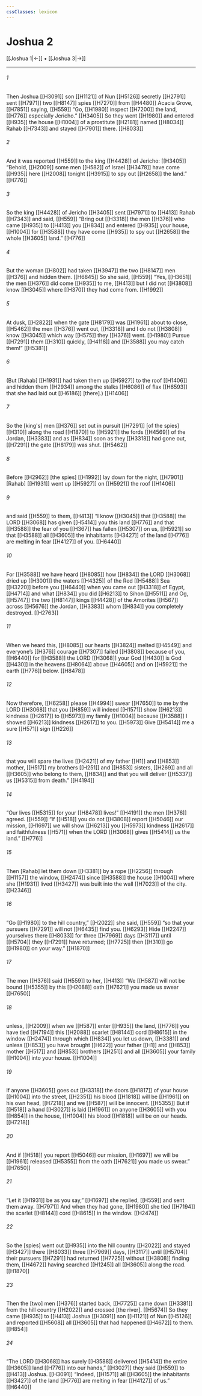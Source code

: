 ```yaml
---
cssClasses: lexicon
---
```


# Joshua 2

[[Joshua 1|←]] • [[Joshua 3|→]]

---

###### 1
Then Joshua [[H3091]] son [[H1121]] of Nun [[H5126]] secretly [[H2791]] sent [[H7971]] two [[H8147]] spies [[H7270]] from [[H4480]] Acacia Grove, [[H7851]] saying, [[H559]] “Go, [[H1980]] inspect [[H7200]] the land, [[H776]] especially Jericho.” [[H3405]] So they went [[H1980]] and entered [[H935]] the house [[H1004]] of a prostitute [[H2181]] named [[H8034]] Rahab [[H7343]] and stayed [[H7901]] there. [[H8033]]

###### 2
And it was reported [[H559]] to the king [[H4428]] of Jericho: [[H3405]] “Behold, [[H2009]] some men [[H582]] of Israel [[H3478]] have come [[H935]] here [[H2008]] tonight [[H3915]] to spy out [[H2658]] the land.” [[H776]]

###### 3
So the king [[H4428]] of Jericho [[H3405]] sent [[H7971]] to [[H413]] Rahab [[H7343]] and said, [[H559]] “Bring out [[H3318]] the men [[H376]] who came [[H935]] to [[H413]] you [[H834]] and entered [[H935]] your house, [[H1004]] for [[H3588]] they have come [[H935]] to spy out [[H2658]] the whole [[H3605]] land.” [[H776]]

###### 4
But the woman [[H802]] had taken [[H3947]] the two [[H8147]] men [[H376]] and hidden them. [[H6845]] So she said, [[H559]] “Yes, [[H3651]] the men [[H376]] did come [[H935]] to me, [[H413]] but I did not [[H3808]] know [[H3045]] where [[H370]] they had come from. [[H1992]]

###### 5
At dusk, [[H2822]] when the gate [[H8179]] was [[H1961]] about to close, [[H5462]] the men [[H376]] went out, [[H3318]] and I do not [[H3808]] know [[H3045]] which way [[H575]] they [[H376]] went. [[H1980]] Pursue [[H7291]] them [[H310]] quickly, [[H4118]] and [[H3588]] you may catch them!” [[H5381]]

###### 6
(But [Rahab] [[H1931]] had taken them up [[H5927]] to the roof [[H1406]] and hidden them [[H2934]] among the stalks [[H6086]] of flax [[H6593]] that she had laid out [[H6186]] [there].) [[H1406]]

###### 7
So the [king's] men [[H376]] set out in pursuit [[H7291]] [of the spies] [[H310]] along the road [[H1870]] to [[H5921]] the fords [[H4569]] of the Jordan, [[H3383]] and as [[H834]] soon as they [[H3318]] had gone out, [[H7291]] the gate [[H8179]] was shut. [[H5462]]

###### 8
Before [[H2962]] [the spies] [[H1992]] lay down for the night, [[H7901]] [Rahab] [[H1931]] went up [[H5927]] on [[H5921]] the roof [[H1406]]

###### 9
and said [[H559]] to them, [[H413]] “I know [[H3045]] that [[H3588]] the LORD [[H3068]] has given [[H5414]] you this land [[H776]] and that [[H3588]] the fear of you [[H367]] has fallen [[H5307]] on us, [[H5921]] so that [[H3588]] all [[H3605]] the inhabitants [[H3427]] of the land [[H776]] are melting in fear [[H4127]] of you. [[H6440]]

###### 10
For [[H3588]] we have heard [[H8085]] how [[H834]] the LORD [[H3068]] dried up [[H3001]] the waters [[H4325]] of the Red [[H5488]] Sea [[H3220]] before you [[H6440]] when you came out [[H3318]] of Egypt, [[H4714]] and what [[H834]] you did [[H6213]] to Sihon [[H5511]] and Og, [[H5747]] the two [[H8147]] kings [[H4428]] of the Amorites [[H567]] across [[H5676]] the Jordan, [[H3383]] whom [[H834]] you completely destroyed. [[H2763]]

###### 11
When we heard this, [[H8085]] our hearts [[H3824]] melted [[H4549]] and everyone’s [[H376]] courage [[H7307]] failed [[H3808]] because of you, [[H6440]] for [[H3588]] the LORD [[H3068]] your God [[H430]] is God [[H430]] in the heavens [[H8064]] above [[H4605]] and on [[H5921]] the earth [[H776]] below. [[H8478]]

###### 12
Now therefore, [[H6258]] please [[H4994]] swear [[H7650]] to me  by the LORD [[H3068]] that you [[H859]] will indeed [[H1571]] show [[H6213]] kindness [[H2617]] to [[H5973]] my family [[H1004]] because [[H3588]] I showed [[H6213]] kindness [[H2617]] to you. [[H5973]] Give [[H5414]] me a sure [[H571]] sign [[H226]]

###### 13
that you will spare the lives [[H2421]] of my father [[H1]] and [[H853]] mother, [[H517]] my brothers [[H251]] and [[H853]] sisters, [[H269]] and all [[H3605]] who belong to them, [[H834]] and that you will deliver [[H5337]] us [[H5315]] from death.” [[H4194]]

###### 14
“Our lives [[H5315]] for your [[H8478]] lives!” [[H4191]] the men [[H376]] agreed. [[H559]] “If [[H518]] you do not [[H3808]] report [[H5046]] our mission, [[H1697]] we will show [[H6213]] you [[H5973]] kindness [[H2617]] and faithfulness [[H571]] when the LORD [[H3068]] gives [[H5414]] us  the land.” [[H776]]

###### 15
Then [Rahab] let them down [[H3381]] by a rope [[H2256]] through [[H1157]] the window, [[H2474]] since [[H3588]] the house [[H1004]] where she [[H1931]] lived [[H3427]] was built into the wall [[H7023]] of the city. [[H2346]]

###### 16
“Go [[H1980]] to the hill country,” [[H2022]] she said, [[H559]] “so that your pursuers [[H7291]] will not [[H6435]] find you. [[H6293]] Hide [[H2247]] yourselves there [[H8033]] for three [[H7969]] days [[H3117]] until [[H5704]] they [[H7291]] have returned; [[H7725]] then [[H310]] go [[H1980]] on your way.” [[H1870]]

###### 17
The men [[H376]] said [[H559]] to her, [[H413]] “We [[H587]] will not be bound [[H5355]] by this [[H2088]] oath [[H7621]] you made us swear [[H7650]]

###### 18
unless, [[H2009]] when we [[H587]] enter [[H935]] the land, [[H776]] you have tied [[H7194]] this [[H2088]] scarlet [[H8144]] cord [[H8615]] in the window [[H2474]] through which [[H834]] you let us down, [[H3381]] and unless [[H853]] you have brought [[H622]] your father [[H1]] and [[H853]] mother [[H517]] and [[H853]] brothers [[H251]] and all [[H3605]] your family [[H1004]] into your house. [[H1004]]

###### 19
If anyone [[H3605]] goes out [[H3318]] the doors [[H1817]] of your house [[H1004]] into the street, [[H2351]] his blood [[H1818]] will be [[H1961]] on his own head, [[H7218]] and we [[H587]] will be innocent. [[H5355]] But if [[H518]] a hand [[H3027]] is laid [[H1961]] on anyone [[H3605]] with you [[H854]] in the house, [[H1004]] his blood [[H1818]] will be on our heads. [[H7218]]

###### 20
And if [[H518]] you report [[H5046]] our mission, [[H1697]] we will be [[H1961]] released [[H5355]] from the oath [[H7621]] you made us swear.” [[H7650]]

###### 21
“Let it [[H1931]] be as you say,” [[H1697]] she replied, [[H559]] and sent them away. [[H7971]] And when they had gone, [[H1980]] she tied [[H7194]] the scarlet [[H8144]] cord [[H8615]] in the window. [[H2474]]

###### 22
So the [spies] went out [[H935]] into the hill country [[H2022]] and stayed [[H3427]] there [[H8033]] three [[H7969]] days, [[H3117]] until [[H5704]] their pursuers [[H7291]] had returned [[H7725]] without [[H3808]] finding them, [[H4672]] having searched [[H1245]] all [[H3605]] along the road. [[H1870]]

###### 23
Then the [two] men [[H376]] started back, [[H7725]] came down [[H3381]] from the hill country [[H2022]] and crossed [the river]. [[H5674]] So they came [[H935]] to [[H413]] Joshua [[H3091]] son [[H1121]] of Nun [[H5126]] and reported [[H5608]] all [[H3605]] that had happened [[H4672]] to them. [[H854]]

###### 24
“The LORD [[H3068]] has surely [[H3588]] delivered [[H5414]] the entire [[H3605]] land [[H776]] into our hands,” [[H3027]] they said [[H559]] to [[H413]] Joshua. [[H3091]] “Indeed, [[H1571]] all [[H3605]] the inhabitants [[H3427]] of the land [[H776]] are melting in fear [[H4127]] of us.” [[H6440]]

